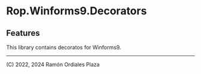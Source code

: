 ﻿# Rop.Winforms9.Decorators

Features
--------

This library contains decoratos for Winforms9.

---
(C) 2022, 2024 Ramón Ordiales Plaza
